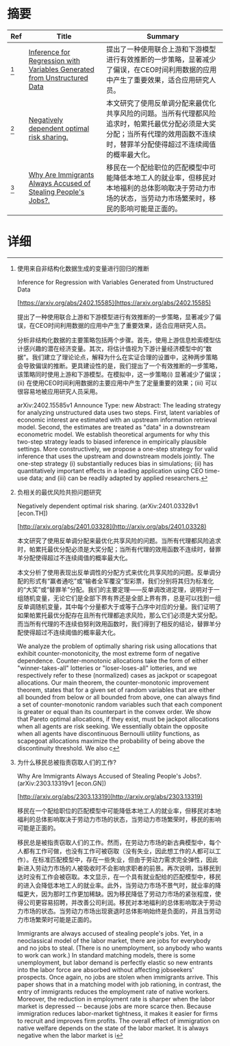 # 摘要

| Ref | Title | Summary |
| --- | --- | --- |
| [^1] | [Inference for Regression with Variables Generated from Unstructured Data](https://arxiv.org/abs/2402.15585) | 提出了一种使用联合上游和下游模型进行有效推断的一步策略，显著减少了偏误，在CEO时间利用数据的应用中产生了重要效果，适合应用研究人员。 |
| [^2] | [Negatively dependent optimal risk sharing.](http://arxiv.org/abs/2401.03328) | 本文研究了使用反单调分配来最优化共享风险的问题。当所有代理都风险追求时，帕累托最优分配必须是大奖分配；当所有代理的效用函数不连续时，替罪羊分配使得超过不连续阈值的概率最大化。 |
| [^3] | [Why Are Immigrants Always Accused of Stealing People's Jobs?.](http://arxiv.org/abs/2303.13319) | 移民在一个配给职位的匹配模型中可能降低本地工人的就业率，但移民对本地福利的总体影响取决于劳动力市场的状态，当劳动力市场繁荣时，移民的影响可能是正面的。 |

# 详细

[^1]: 使用来自非结构化数据生成的变量进行回归的推断

    Inference for Regression with Variables Generated from Unstructured Data

    [https://arxiv.org/abs/2402.15585](https://arxiv.org/abs/2402.15585)

    提出了一种使用联合上游和下游模型进行有效推断的一步策略，显著减少了偏误，在CEO时间利用数据的应用中产生了重要效果，适合应用研究人员。

    

    分析非结构化数据的主要策略包括两个步骤。首先，使用上游信息检索模型估计感兴趣的潜在经济变量。其次，将估计值视为下游计量经济模型中的“数据”。我们建立了理论论点，解释为什么在实证合理的设置中，这种两步策略会导致偏误的推断。更具建设性的是，我们提出了一个有效推断的一步策略，该策略同时使用上游和下游模型。在模拟中，这一步策略(i) 显著减少了偏误；(ii) 在使用CEO时间利用数据的主要应用中产生了定量重要的效果；(iii) 可以很容易地被应用研究人员采用。

    arXiv:2402.15585v1 Announce Type: new  Abstract: The leading strategy for analyzing unstructured data uses two steps. First, latent variables of economic interest are estimated with an upstream information retrieval model. Second, the estimates are treated as "data" in a downstream econometric model. We establish theoretical arguments for why this two-step strategy leads to biased inference in empirically plausible settings. More constructively, we propose a one-step strategy for valid inference that uses the upstream and downstream models jointly. The one-step strategy (i) substantially reduces bias in simulations; (ii) has quantitatively important effects in a leading application using CEO time-use data; and (iii) can be readily adapted by applied researchers.
    
[^2]: 负相关的最优风险共担问题研究

    Negatively dependent optimal risk sharing. (arXiv:2401.03328v1 [econ.TH])

    [http://arxiv.org/abs/2401.03328](http://arxiv.org/abs/2401.03328)

    本文研究了使用反单调分配来最优化共享风险的问题。当所有代理都风险追求时，帕累托最优分配必须是大奖分配；当所有代理的效用函数不连续时，替罪羊分配使得超过不连续阈值的概率最大化。

    

    本文分析了使用表现出反单调性的分配方式来优化共享风险的问题。反单调分配的形式有“赢者通吃”或“输者全军覆没”型彩票，我们分别将其归为标准化的“大奖”或“替罪羊”分配。我们的主要定理——反单调改进定理，说明对于一组随机变量，无论它们是全部下界有界还是全部上界有界，总是可以找到一组反单调随机变量，其中每个分量都大于或等于凸序中对应的分量。我们证明了如果帕累托最优分配存在且所有代理都追求风险，那么它们必须是大奖分配。而当所有代理的不连续伯努利效用函数时，我们得到了相反的结论，替罪羊分配使得超过不连续阈值的概率最大化。

    We analyze the problem of optimally sharing risk using allocations that exhibit counter-monotonicity, the most extreme form of negative dependence. Counter-monotonic allocations take the form of either "winner-takes-all" lotteries or "loser-loses-all" lotteries, and we respectively refer to these (normalized) cases as jackpot or scapegoat allocations. Our main theorem, the counter-monotonic improvement theorem, states that for a given set of random variables that are either all bounded from below or all bounded from above, one can always find a set of counter-monotonic random variables such that each component is greater or equal than its counterpart in the convex order. We show that Pareto optimal allocations, if they exist, must be jackpot allocations when all agents are risk seeking. We essentially obtain the opposite when all agents have discontinuous Bernoulli utility functions, as scapegoat allocations maximize the probability of being above the discontinuity threshold. We also c
    
[^3]: 为什么移民总被指责窃取人们的工作?

    Why Are Immigrants Always Accused of Stealing People's Jobs?. (arXiv:2303.13319v1 [econ.GN])

    [http://arxiv.org/abs/2303.13319](http://arxiv.org/abs/2303.13319)

    移民在一个配给职位的匹配模型中可能降低本地工人的就业率，但移民对本地福利的总体影响取决于劳动力市场的状态，当劳动力市场繁荣时，移民的影响可能是正面的。

    

    移民总是被指责窃取人们的工作。然而，在劳动力市场的新古典模型中，每个人都有工作可做，也没有工作可被窃取（没有失业，因此想工作的人都可以工作）。在标准匹配模型中，存在一些失业，但由于劳动力需求完全弹性，因此新进入劳动力市场的人被吸收时不会影响求职者的前景。再次说明，当移民到达时没有工作会被窃取。本文显示，在一个具有就业配给的匹配模型中，移民的进入会降低本地工人的就业率。此外，当劳动力市场不景气时，就业率的降幅更大，因为那时工作更加稀缺。因为移民降低了劳动力市场的紧张程度，使得公司更容易招聘，并改善公司利润。移民对本地福利的总体影响取决于劳动力市场的状态。当劳动力市场出现衰退时总体影响始终是负面的，并且当劳动力市场繁荣时可能是正面的。

    Immigrants are always accused of stealing people's jobs. Yet, in a neoclassical model of the labor market, there are jobs for everybody and no jobs to steal. (There is no unemployment, so anybody who wants to work can work.) In standard matching models, there is some unemployment, but labor demand is perfectly elastic so new entrants into the labor force are absorbed without affecting jobseekers' prospects. Once again, no jobs are stolen when immigrants arrive. This paper shows that in a matching model with job rationing, in contrast, the entry of immigrants reduces the employment rate of native workers. Moreover, the reduction in employment rate is sharper when the labor market is depressed -- because jobs are more scarce then. Because immigration reduces labor-market tightness, it makes it easier for firms to recruit and improves firm profits. The overall effect of immigration on native welfare depends on the state of the labor market. It is always negative when the labor market is i
    

